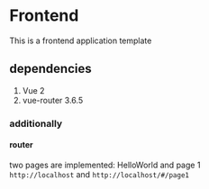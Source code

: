 # Frontend

This is a frontend application template

## dependencies

1. Vue 2
2. vue-router 3.6.5


### additionally
#### router
two pages are implemented: HelloWorld and page 1 <br>
<code>http://localhost</code> and <code>http://localhost/#/page1</code>



